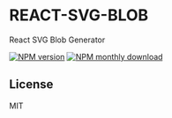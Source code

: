 # REACT-SVG-BLOB

React SVG Blob Generator

[![NPM version](https://img.shields.io/npm/v/react-svg-blob.svg)](https://www.npmjs.com/package/react-svg-blob)
[![NPM monthly download](https://img.shields.io/npm/dm/react-svg-blob.svg)](https://www.npmjs.com/package/react-svg-blob)


## License

MIT
